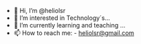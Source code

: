 - 👋 Hi, I’m @heliolsr
- 👀 I’m interested in Technology´s...
- 🌱 I’m currently learning and teaching ...
- 📫 How to reach me: - heliolsr@gmail.com


<!---
heliolsr/heliolsr is a ✨ special ✨ repository because its `README.md` (this file) appears on your GitHub profile.
You can click the Preview link to take a look at your changes.
--->
